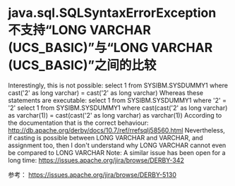 java.sql.SQLSyntaxErrorException 不支持“LONG VARCHAR (UCS_BASIC)”与“LONG VARCHAR (UCS_BASIC)”之间的比较
====

Interestingly, this is not possible:
select 1 from SYSIBM.SYSDUMMY1 where cast('2' as long varchar) = cast('2' as long varchar)
Whereas these statements are executable:
select 1 from SYSIBM.SYSDUMMY1 where '2' = '2'
select 1 from SYSIBM.SYSDUMMY1 where cast(cast('2' as long varchar) as varchar(1)) = cast(cast('2' as long varchar) as varchar(1))
According to the documentation that is the correct behaviour:
http://db.apache.org/derby/docs/10.7/ref/rrefsqlj58560.html
Nevertheless, if casting is possible between LONG VARCHAR and VARCHAR, and assignment too, then I don't understand why LONG VARCHAR cannot even be compared to LONG VARCHAR
Note: A similar issue has been open for a long time:
https://issues.apache.org/jira/browse/DERBY-342



参考：
<https://issues.apache.org/jira/browse/DERBY-5130>